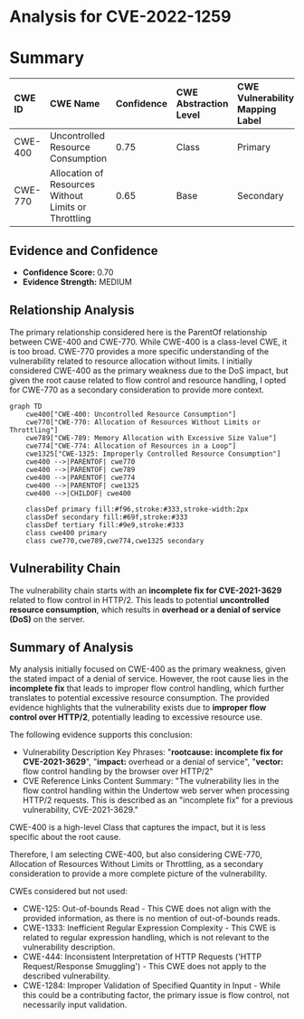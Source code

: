 # Analysis for CVE-2022-1259

# Summary
| CWE ID  | CWE Name                                                                    | Confidence | CWE Abstraction Level | CWE Vulnerability Mapping Label | CWE-Vulnerability Mapping Notes |
| :-------- | :-------------------------------------------------------------------------- | :--------- | :---------------------- | :------------------------------ | :------------------------------ |
| CWE-400 | Uncontrolled Resource Consumption | 0.75       | Class                   | Primary                       | Discouraged                     |
| CWE-770 | Allocation of Resources Without Limits or Throttling  | 0.65       | Base                   | Secondary                      | Allowed                     |

## Evidence and Confidence

*   **Confidence Score:** 0.70
*   **Evidence Strength:** MEDIUM

## Relationship Analysis
The primary relationship considered here is the ParentOf relationship between CWE-400 and CWE-770. While CWE-400 is a class-level CWE, it is too broad. CWE-770 provides a more specific understanding of the vulnerability related to resource allocation without limits. I initially considered CWE-400 as the primary weakness due to the DoS impact, but given the root cause related to flow control and resource handling, I opted for CWE-770 as a secondary consideration to provide more context.

```mermaid
graph TD
    cwe400["CWE-400: Uncontrolled Resource Consumption"]
    cwe770["CWE-770: Allocation of Resources Without Limits or Throttling"]
    cwe789["CWE-789: Memory Allocation with Excessive Size Value"]
    cwe774["CWE-774: Allocation of Resources in a Loop"]
    cwe1325["CWE-1325: Improperly Controlled Resource Consumption"]
    cwe400 -->|PARENTOF| cwe770
    cwe400 -->|PARENTOF| cwe789
    cwe400 -->|PARENTOF| cwe774
    cwe400 -->|PARENTOF| cwe1325
    cwe400 -->|CHILDOF| cwe400
    
    classDef primary fill:#f96,stroke:#333,stroke-width:2px
    classDef secondary fill:#69f,stroke:#333
    classDef tertiary fill:#9e9,stroke:#333
    class cwe400 primary
    class cwe770,cwe789,cwe774,cwe1325 secondary
```

## Vulnerability Chain
The vulnerability chain starts with an **incomplete fix for CVE-2021-3629** related to flow control in HTTP/2. This leads to potential **uncontrolled resource consumption**, which results in **overhead or a denial of service (DoS)** on the server.

## Summary of Analysis
My analysis initially focused on CWE-400 as the primary weakness, given the stated impact of a denial of service. However, the root cause lies in the **incomplete fix** that leads to improper flow control handling, which further translates to potential excessive resource consumption. The provided evidence highlights that the vulnerability exists due to **improper flow control over HTTP/2**, potentially leading to excessive resource use.

The following evidence supports this conclusion:
- Vulnerability Description Key Phrases: "**rootcause:** **incomplete fix for CVE-2021-3629**", "**impact:** overhead or a denial of service", "**vector:** flow control handling by the browser over HTTP/2"
- CVE Reference Links Content Summary: "The vulnerability lies in the flow control handling within the Undertow web server when processing HTTP/2 requests. This is described as an "incomplete fix" for a previous vulnerability, CVE-2021-3629."

CWE-400 is a high-level Class that captures the impact, but it is less specific about the root cause.

Therefore, I am selecting CWE-400, but also considering CWE-770, Allocation of Resources Without Limits or Throttling, as a secondary consideration to provide a more complete picture of the vulnerability.

CWEs considered but not used:
- CWE-125: Out-of-bounds Read - This CWE does not align with the provided information, as there is no mention of out-of-bounds reads.
- CWE-1333: Inefficient Regular Expression Complexity - This CWE is related to regular expression handling, which is not relevant to the vulnerability description.
- CWE-444: Inconsistent Interpretation of HTTP Requests ('HTTP Request/Response Smuggling') - This CWE does not apply to the described vulnerability.
- CWE-1284: Improper Validation of Specified Quantity in Input - While this could be a contributing factor, the primary issue is flow control, not necessarily input validation.